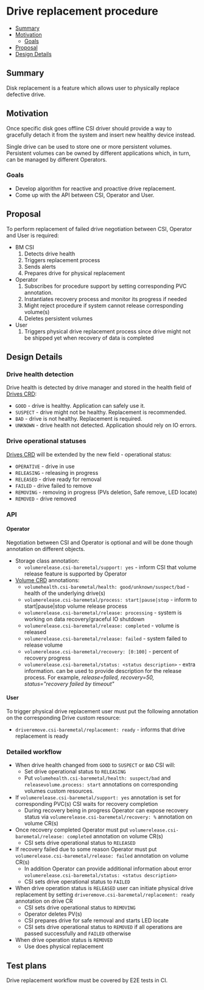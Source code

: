 # Drive replacement procedure
<!-- toc -->
- [Summary](#summary)
- [Motivation](#motivation)
  - [Goals](#goals)
- [Proposal](#proposal)  
- [Design Details](#design-details)  
<!-- /toc -->
## Summary
Disk replacement is a feature which allows user to physically replace defective drive.

## Motivation
Once specific disk goes offline CSI driver should provide a way to gracefully detach it from the system and insert new healthy device instead.

Single drive can be used to store one or more persistent volumes. Persistent volumes can be owned by different applications which, in turn, can be managed by different Operators.

### Goals
- Develop algorithm for reactive and proactive drive replacement.
- Come up with the API between CSI, Operator and User.

## Proposal
To perform replacement of failed drive negotiation between CSI, Operator and User is required:

- BM CSI
  1. Detects drive health
  2. Triggers replacement process
  3. Sends alerts
  4. Prepares drive for physical replacement
- Operator
  1. Subscribes for procedure support by setting corresponding PVC annotation.
  2. Instantiates recovery process and monitor its progress if needed
  3. Might reject procedure if system cannot release corresponding volume(s)
  4. Deletes persistent volumes
- User
  1. Triggers physical drive replacement process since drive might not be shipped yet when recovery of data is completed
## Design Details
### Drive health detection
Drive health is detected by drive manager and stored in the health field of [Drives CRD](https://github.com/dell/csi-baremetal/blob/master/charts/baremetal-csi-plugin/crds/baremetal-csi.dellemc.com_drives.yaml): 
- `GOOD` - drive is healthy. Application can safely use it.
- `SUSPECT` - drive might not be healthy. Replacement is recommended.
- `BAD` - drive is not healthy. Replacement is required.
- `UNKNOWN` - drive health not detected. Application should rely on IO errors.
### Drive operational statuses
[Drives CRD](https://github.com/dell/csi-baremetal/blob/master/charts/baremetal-csi-plugin/crds/baremetal-csi.dellemc.com_drives.yaml) will be extended by the new field - operational status: 
- `OPERATIVE` - drive in use
- `RELEASING` - releasing in progress
- `RELEASED` - drive ready for removal
- `FAILED` - drive failed to remove
- `REMOVING` - removing in progress (PVs deletion, Safe remove, LED locate)
- `REMOVED` - drive removed
### API
#### Operator
Negotiation between CSI and Operator is optional and will be done though annotation on different objects.
* Storage class annotation:
  - `volumerelease.csi-baremetal/support: yes` - inform CSI that volume release feature is supported by Operator
* [Volume CRD]() annotations:
  - `volumehealth.csi-baremetal/health: good/unknown/suspect/bad` - health of the underlying drive(s) 
  - `volumerelease.csi-baremetal/process: start|pause|stop` - inform to start|pause|stop volume release process
  - `volumerelease.csi-baremetal/release: processing` - system is working on data recovery/graceful IO shutdown
  - `volumerelease.csi-baremetal/release: completed` - volume is released
  - `volumerelease.csi-baremetal/release: failed` - system failed to release volume
  - `volumerelease.csi-baremetal/recovery: [0:100]` - percent of recovery progress
  - `volumerelease.csi-baremetal/status: <status description>` - extra information. can be used to provide description for the release process. For example, *release=failed, recovery=50, status="recovery failed by timeout"*
#### User
To trigger physical drive replacement user must put the following annotation on the corresponding Drive custom resource:
  - `driveremove.csi-baremetal/replacement: ready` - informs that drive replacement is ready
### Detailed workflow
* When drive health changed from `GOOD` to `SUSPECT` or `BAD` CSI will:
  - Set drive operational status to `RELEASING`
  - Put `volumehealth.csi-baremetal/health: suspect/bad` and `releasevolume.process: start` annotations on corresponding volumes custom resources.    
* If `volumerelease.csi-baremetal/support: yes` annotation is set for corresponding PVC(s) CSI waits for recovery completion
  - During recovery being in progress Operator can expose recovery status via `volumerelease.csi-baremetal/recovery: %` annotation on volume CR(s)
* Once recovery completed Operator must put `volumerelease.csi-baremetal/release: completed` annotation on volume CR(s)
  - CSI sets drive operational status to `RELEASED`
* If recovery failed due to some reason Operator must put `volumerelease.csi-baremetal/release: failed` annotation on volume CR(s)
  - In addition Operator can provide additional information about error `volumerelease.csi-baremetal/status: <status description>`
  - CSI sets drive operational status to `FAILED`
* When drive operation status is `RELEASED` user can initiate physical drive replacement by setting `driveremove.csi-baremetal/replacement: ready` annotation on drive CR
  - CSI sets drive operational status to `REMOVING`
  - Operator deletes PV(s)
  - CSI prepares drive for safe removal and starts LED locate
  - CSI sets drive operational status to `REMOVED` if all operations are passed successfully and `FAILED` otherwise
* When drive operation status is `REMOVED`
  - Use does physical replacement
## Test plans
Drive replacement workflow must be covered by E2E tests in CI.